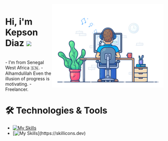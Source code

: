 <div align="left">
  <a href="https://api.daily.dev/get?r=SupianIDz" target="_blank">
    <img
      width="355"
      align="right"
      src="https://raw.githubusercontent.com/SupianIDz/SupianIDz/main/coding.gif"
    />
  </a>
</div>

# Hi, i'm Kepson Diaz <img src="https://media.giphy.com/media/mGcNjsfWAjY5AEZNw6/giphy.gif" width="50">
<br>
  - I'm from Senegal West Africa 🇸🇳.
  - Alhamdulilah  Even the illusion of progress is motivating.
  - Freelancer.
    
 #  🛠 Technologies & Tools
 - [![My Skills](https://skillicons.dev/icons?i=js,html,css,typescript,tailwind)](https://skillicons.dev)
 - [![My Skills](https://skillicons.dev/icons?i=laravel,go,python,docker,postgres,mysql,linux,)](https://skillicons.dev)


